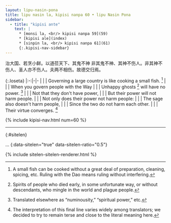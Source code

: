 ```yaml
---
layout: lipu-nasin-pona
title: lipu nasin la, kipisi nanpa 60 • lipu Nasin Pona
sidebar:
  - title: "kipisi ante"
    text: |
      * [monsi la, <br/> kipisi nanpa 59](59)
      * [kipisi ale](index)
      * [sinpin la, <br/> kipisi nanpa 61](61)
      {:.kipisi-nav-sidebar}
---
```


治大国、若烹小鲜。以道莅天下、其鬼不神 非其鬼不神、其神不伤人。非其神不伤人、圣人亦不伤人。夫两不相伤。故德交归焉。

{:.loseta}
|:-:|-|-
|  |  | Governing a large country is like cooking a small fish. [^4]
|  |  | When you govern people with the Way
|  |  | Unhappy ghosts [^5] will have no power. [^6]
|  |  | Not that they don't have power,
|  |  | But their power will not harm people.
|  |  | Not only does their power not harm people:
|  |  | The sage also doesn't harm people,
|  |  | Since the two do not harm each other.
|  |  | Their virtue converges. [^7]

[^4]: A small fish can be cooked without a great deal of preparation, cleaning, spicing, etc. Ruling with the Dao means ruling without interfering.
[^5]: Spirits of people who died early, in some unfortunate way, or without descendants, who mingle in the world and plague people.
[^6]: Translated elsewhere as “numinousity,” “spiritual power,” etc.
[^7]: The interpretation of this final line varies widely among translators; we decided to try to remain terse and close to the literal meaning here.

{% include kipisi-nav.html num=60 %}

-------
{:#sitelen}

...
{:data-sitelen="true" data-sitelen-ratio="0.5"}

{% include sitelen-sitelen-renderer.html %}
